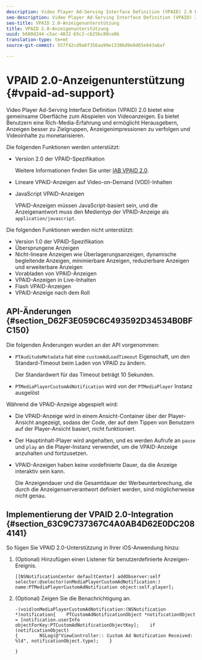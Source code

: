 ```yaml
---
description: Video Player Ad-Serving Interface Definition (VPAID) 2.0 bietet eine gemeinsame Oberfläche zum Abspielen von Videoanzeigen. Es bietet Benutzern eine Rich-Media-Erfahrung und ermöglicht Herausgebern, Anzeigen besser zu Zielgruppen, Anzeigenimpressionen zu verfolgen und Videoinhalte zu monetarisieren.
seo-description: Video Player Ad-Serving Interface Definition (VPAID) 2.0 bietet eine gemeinsame Oberfläche zum Abspielen von Videoanzeigen. Es bietet Benutzern eine Rich-Media-Erfahrung und ermöglicht Herausgebern, Anzeigen besser zu Zielgruppen, Anzeigenimpressionen zu verfolgen und Videoinhalte zu monetarisieren.
seo-title: VPAID 2.0-Anzeigenunterstützung
title: VPAID 2.0-Anzeigenunterstützung
uuid: b688d244-c5ac-4832-b5c2-cb25bc80ce8b
translation-type: tm+mt
source-git-commit: 557f42cd9a6f356aa99e13386d9e8d65e043a6af

---
```



# VPAID 2.0-Anzeigenunterstützung {#vpaid-ad-support}

Video Player Ad-Serving Interface Definition (VPAID) 2.0 bietet eine gemeinsame Oberfläche zum Abspielen von Videoanzeigen. Es bietet Benutzern eine Rich-Media-Erfahrung und ermöglicht Herausgebern, Anzeigen besser zu Zielgruppen, Anzeigenimpressionen zu verfolgen und Videoinhalte zu monetarisieren.

Die folgenden Funktionen werden unterstützt:

* Version 2.0 der VPAID-Spezifikation

   Weitere Informationen finden Sie unter [IAB VPAID 2.0](https://www.iab.com/wp-content/uploads/2015/06/VPAID_2_0_Final_04-10-2012.pdf).
* Lineare VPAID-Anzeigen auf Video-on-Demand (VOD)-Inhalten
* JavaScript VPAID-Anzeigen

   VPAID-Anzeigen müssen JavaScript-basiert sein, und die Anzeigenantwort muss den Medientyp der VPAID-Anzeige als `application/javascript`.

Die folgenden Funktionen werden nicht unterstützt:

* Version 1.0 der VPAID-Spezifikation
* Übersprungene Anzeigen
* Nicht-lineare Anzeigen wie Überlagerungsanzeigen, dynamische begleitende Anzeigen, minimierbare Anzeigen, reduzierbare Anzeigen und erweiterbare Anzeigen
* Vorabladen von VPAID-Anzeigen
* VPAID-Anzeigen in Live-Inhalten
* Flash VPAID-Anzeigen
* VPAID-Anzeige nach dem Roll

## API-Änderungen {#section_D62F3E059C6C493592D34534B0BFC150}

Die folgenden Änderungen wurden an der API vorgenommen:

* `PTAuditudeMetadata` hat eine `customAdLoadTimeout` Eigenschaft, um den Standard-Timeout beim Laden von VPAID zu ändern.

   Der Standardwert für das Timeout beträgt 10 Sekunden.

* `PTMediaPlayerCustomAdNotification` wird von der `PTMediaPlayer` Instanz ausgelöst

<!--<a id="section_495700E1C5404A7B85307A4137C740C5"></a>-->

Während die VPAID-Anzeige abgespielt wird:

* Die VPAID-Anzeige wird in einem Ansicht-Container über der Player-Ansicht angezeigt, sodass der Code, der auf dem Tippen von Benutzern auf der Player-Ansicht basiert, nicht funktioniert.
* Der Hauptinhalt-Player wird angehalten, und es werden Aufrufe an `pause` und `play` an die Player-Instanz verwendet, um die VPAID-Anzeige anzuhalten und fortzusetzen.

* VPAID-Anzeigen haben keine vordefinierte Dauer, da die Anzeige interaktiv sein kann.

   Die Anzeigendauer und die Gesamtdauer der Werbeunterbrechung, die durch die Anzeigenserverantwort definiert werden, sind möglicherweise nicht genau.

## Implementierung der VPAID 2.0-Integration {#section_63C9C737367C4A0AB4D62E0DC2084141}

So fügen Sie VPAID 2.0-Unterstützung in Ihrer iOS-Anwendung hinzu:

1. (Optional) Hinzufügen einen Listener für benutzerdefinierte Anzeigen-Ereignis.

   ```
   [[NSNotificationCenter defaultCenter] addObserver:self selector:@selector(onMediaPlayerCustomAdNotification:) name:PTMediaPlayerCustomAdNotification object:self.player];
   ```

1. (Optional) Zeigen Sie die Benachrichtigung an.

   ```
   -(void)onMediaPlayerCustomAdNotification:(NSNotification *)notification{    PTCustomAdNotificationObject *notificationObject = [notification.userInfo objectForKey:PTCustomAdNotificationObjectKey];    if (notificationObject)    
   {        NSLog(@"ViewController:: Custom Ad Notification Received: %ld", notificationObject.type);    } 
   
   }
   ```
